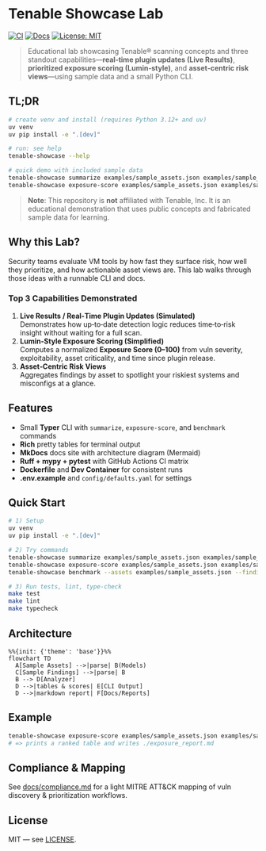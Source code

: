 # Tenable Showcase Lab
[![CI](https://github.com/your-org/tenable-showcase-lab/actions/workflows/ci.yml/badge.svg)](https://github.com/your-org/tenable-showcase-lab/actions/workflows/ci.yml)
[![Docs](https://img.shields.io/badge/docs-mkdocs--material-blue)](./docs/index.md)
[![License: MIT](https://img.shields.io/badge/License-MIT-green.svg)](LICENSE)

> Educational lab showcasing Tenable® scanning concepts and three standout capabilities—**real‑time plugin updates (Live Results)**, **prioritized exposure scoring (Lumin‑style)**, and **asset‑centric risk views**—using sample data and a small Python CLI.

## TL;DR
```bash
# create venv and install (requires Python 3.12+ and uv)
uv venv
uv pip install -e ".[dev]"

# run: see help
tenable-showcase --help

# quick demo with included sample data
tenable-showcase summarize examples/sample_assets.json examples/sample_findings.json
tenable-showcase exposure-score examples/sample_assets.json examples/sample_findings.json --report
```

> **Note**: This repository is **not** affiliated with Tenable, Inc. It is an educational demonstration that uses public concepts and fabricated sample data for learning.

## Why this Lab?
Security teams evaluate VM tools by how fast they surface risk, how well they prioritize, and how actionable asset views are. This lab walks through those ideas with a runnable CLI and docs.

### Top 3 Capabilities Demonstrated
1. **Live Results / Real‑Time Plugin Updates (Simulated)**  
   Demonstrates how up‑to‑date detection logic reduces time‑to‑risk insight without waiting for a full scan.
2. **Lumin‑Style Exposure Scoring (Simplified)**  
   Computes a normalized **Exposure Score (0–100)** from vuln severity, exploitability, asset criticality, and time since plugin release.
3. **Asset‑Centric Risk Views**  
   Aggregates findings by asset to spotlight your riskiest systems and misconfigs at a glance.

## Features
- Small **Typer** CLI with `summarize`, `exposure-score`, and `benchmark` commands
- **Rich** pretty tables for terminal output
- **MkDocs** docs site with architecture diagram (Mermaid)
- **Ruff + mypy + pytest** with GitHub Actions CI matrix
- **Dockerfile** and **Dev Container** for consistent runs
- **.env.example** and `config/defaults.yaml` for settings

## Quick Start
```bash
# 1) Setup
uv venv
uv pip install -e ".[dev]"

# 2) Try commands
tenable-showcase summarize examples/sample_assets.json examples/sample_findings.json
tenable-showcase exposure-score examples/sample_assets.json examples/sample_findings.json --top 5 --report
tenable-showcase benchmark --assets examples/sample_assets.json --findings examples/sample_findings.json

# 3) Run tests, lint, type-check
make test
make lint
make typecheck
```

## Architecture
```mermaid
%%{init: {'theme': 'base'}}%%
flowchart TD
  A[Sample Assets] -->|parse| B(Models)
  C[Sample Findings] -->|parse| B
  B --> D[Analyzer]
  D -->|tables & scores| E[CLI Output]
  D -->|markdown report| F[Docs/Reports]
```

## Example
```bash
tenable-showcase exposure-score examples/sample_assets.json examples/sample_findings.json --report
# => prints a ranked table and writes ./exposure_report.md
```

## Compliance & Mapping
See [docs/compliance.md](docs/compliance.md) for a light MITRE ATT&CK mapping of vuln discovery & prioritization workflows.

## License
MIT — see [LICENSE](LICENSE).
